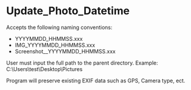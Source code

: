 # Update_Photo_Datetime
Accepts the following naming conventions:
-  YYYYMMDD_HHMMSS.xxx
-  IMG_YYYYMMDD_HHMMSS.xxx
-  Screenshot__YYYYMMDD_HHMMSS.xxx

User must input the full path to the parent directory. 
Example:  C:\Users\test\Desktop\Pictures

Program will preserve existing EXIF data such as GPS, Camera type, ect. 
